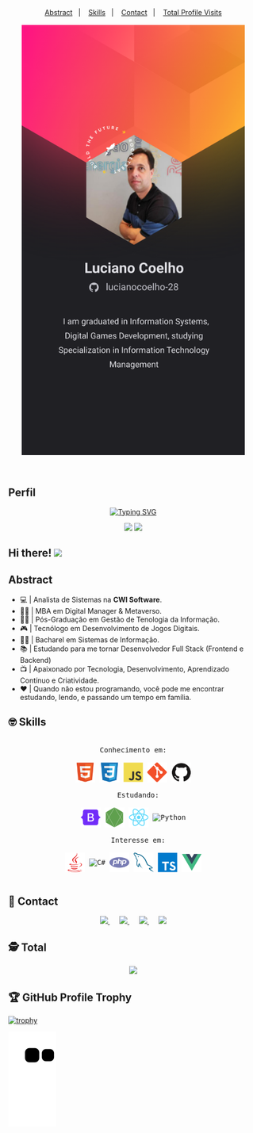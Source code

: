 <div align="center">
  <a href="#abstract">Abstract</a>&nbsp;&nbsp;&nbsp;|&nbsp;&nbsp;&nbsp;
  <a href="#nerd_face-skills">Skills</a>&nbsp;&nbsp;&nbsp;|&nbsp;&nbsp;&nbsp;
  <a href="#iphone-contact">Contact</a>&nbsp;&nbsp;&nbsp;|&nbsp;&nbsp;&nbsp;
  <a href="#detective-total">Total Profile Visits</a>
</div>
</br>

<div align="center">
  <a href="#">
    <img align="center" width="450" src="https://github.com/lucianocoelho-28/lucianocoelho-28/blob/main/luciano-coelho.png?raw=true"/>
  </a>
</div>
</br>
</br>

## Perfil

<div align="center">

[![Typing SVG](https://readme-typing-svg.herokuapp.com?size=28&color=8833D7&width=600&height=80&lines=Bem+vinda(o)+ao+meu+Perfil!+%F0%9F%98%89;Sou+apaixonado+por+tecnologia;Estudando+para+se+tornar+Full+Stack;Analista+de+Sistemas+na+CWI;Bacharel+em+Sistemas+de+Informa%C3%A7%C3%A3o;Tecnólogo+em+Desenv+Jogos+Digitais)](https://git.io/typing-svg)

</div>

<div align="center">
   <img height="180em" src="https://github-readme-stats.vercel.app/api?username=lucianocoelho-28&show_icons=true&theme=cobalt&include_all_commits=true&count_private=true" />
  <img height="180em" src="https://github-readme-stats.vercel.app/api/top-langs/?username=lucianocoelho-28&layout=compact&langs_count=16&theme=cobalt" />
</div>

## Hi there! <img src="https://raw.githubusercontent.com/iampavangandhi/iampavangandhi/master/gifs/Hi.gif" width="30">

## Abstract

- 💻  | Analista de Sistemas na **CWI Software**.
- 👨‍💻  | MBA em Digital Manager & Metaverso.
- 👨‍💻  | Pós-Graduação em Gestão de Tenologia da Informação.
- :video_game:  | Tecnólogo em Desenvolvimento de Jogos Digitais.
- :man_student:  | Bacharel em Sistemas de Informação.
- :books:	 | Estudando para me tornar Desenvolvedor Full Stack (Frontend e Backend)
- :tv: | Apaixonado por Tecnologia, Desenvolvimento, Aprendizado Contínuo e Criatividade.
- ❤️   | Quando não estou programando, você pode me encontrar estudando, lendo, e passando um tempo em família.



## :nerd_face: Skills 
<div align="center" style="display: inline_block"><br>
  
<div style="display: inline_block;">
<kbd align="center">
  <kbd>Conhecimento em:</kbd>
  <br />
  <br />
  <img align="center" title="HTML5" alt="HTML" height="40" width="40" src="https://raw.githubusercontent.com/devicons/devicon/master/icons/html5/html5-original.svg">
  <img align="center"  title="CSS3" alt="CSS" height="40" width="40" src="https://raw.githubusercontent.com/devicons/devicon/master/icons/css3/css3-original.svg">
  <img align="center"  title="Javascript" alt="Js" height="40" width="40" src="https://raw.githubusercontent.com/devicons/devicon/master/icons/javascript/javascript-original.svg">
  <img align="center" title="Git" alt="Git" height="40" width="40" src="https://raw.githubusercontent.com/devicons/devicon/master/icons/git/git-original.svg">
  <img align="center" title="GitHub" alt="GitHub" height="40" width="40" src="https://raw.githubusercontent.com/devicons/devicon/master/icons/github/github-original.svg">
  <br />
  <br /> 
</kbd>
      &nbsp;&nbsp;&nbsp;&nbsp;

<kbd align="center">
  <kbd>Estudando:</kbd>
  <br />
  <br />
  <img align="center" title="Bootstrap" alt="Bootstrap" height="40" width="40" src="https://raw.githubusercontent.com/devicons/devicon/master/icons/bootstrap/bootstrap-plain.svg">
  <img align="center" title="NodeJS" alt="NodeJS" height="40" width="40" src="https://raw.githubusercontent.com/devicons/devicon/master/icons/nodejs/nodejs-plain.svg">
  <img align="center" title="React" alt="React" height="40" width="40" src="https://raw.githubusercontent.com/devicons/devicon/master/icons/react/react-original.svg">
  <img align="center" title="Python" alt="Python" height="40" width="40" src="https://raw.githubusercontent.com/jmnote/z-icons/master/svg/python.svg">
  <br />
  <br />
</kbd> 
    &nbsp;&nbsp;&nbsp;&nbsp;

<kbd align="center">
  <kbd>Interesse em:</kbd> 
  <br />
  <br />
  <img align="center" title="Java" alt="Java" height="40" width="40" src="https://raw.githubusercontent.com/devicons/devicon/master/icons/java/java-plain.svg">
  <img align="center" title="C#" alt="C#" height="40" width="40" src="https://raw.githubusercontent.com/jmnote/z-icons/master/svg/csharp.svg">

  <img align="center" title="PHP" alt="PHP" height="40" width="40" src="https://raw.githubusercontent.com/devicons/devicon/master/icons/php/php-plain.svg">
  <img align="center" title="MySQL" alt="MySQL" height="40" width="40" src="https://raw.githubusercontent.com/devicons/devicon/master/icons/mysql/mysql-original.svg">
  <img align="center" title="TypeScript" alt="TypeScript" height="40" width="40" src="https://raw.githubusercontent.com/devicons/devicon/master/icons/typescript/typescript-plain.svg"> 
  <img align="center" title="VueJS" alt="VueJS" height="40" width="40" src="https://raw.githubusercontent.com/devicons/devicon/master/icons/vuejs/vuejs-original.svg">        
  <br />
  <br />
</kbd>
</div>

</div>

## :iphone: Contact 
<div align="center">
  <a href="https://github.com/lucianocoelho-28">
    <img  src="https://img.shields.io/badge/github-%23100000.svg?&style=for-the-badge&logo=github&logoColor=white&link=mailto:https://github.com/lucianocoelho-28">
  </a>
    &nbsp;&nbsp;&nbsp;&nbsp;
  <a href="mailto:coelho.luciano@icloud.com">
    <img src="https://img.shields.io/badge/gmail-D14836?&style=for-the-badge&logo=gmail&logoColor=white&link=mailto:coelho.luciano@icloud.com">
  </a>
    &nbsp;&nbsp;&nbsp;&nbsp;
  <a href="https://www.linkedin.com/in/lucianocoelho28">
    <img src="https://img.shields.io/badge/linkedin-%230077B5.svg?&style=for-the-badge&logo=linkedin&logoColor=white&link=mailto:https://www.linkedin.com/in/lucianocoelho28/">
  </a>
  &nbsp;&nbsp;&nbsp;&nbsp;
  <a href="https://discord.com/channels/Luciano Coelho#6655">
    <img src="https://img.shields.io/badge/Discord-7289DA?style=for-the-badge&logo=discord&logoColor=white&link=mailto:https://discord.com/channels/Luciano Coelho#6655">    
  </a>
</div>

 ## :detective: Total

 <div align="center">
   <img alingn="center" src="https://profile-counter.glitch.me/lucianocoelho-28/count.svg" />
 </div>
 
## 🏆 GitHub Profile Trophy

 [![trophy](https://github-profile-trophy.vercel.app/?username=lucianocoelho-28&theme=onedark)](https://github.com/ryo-ma/github-profile-trophy)
 
 ![Snake animation](https://github.com/lucianocoelho-28/lucianocoelho-28/blob/output/github-contribution-grid-snake.svg)

